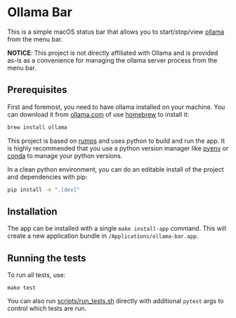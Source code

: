 # Ollama Bar

This is a simple macOS status bar that allows you to start/stop/view [ollama](https://ollama.com/) from the menu bar.

**NOTICE**: This project is not directly affiliated with Ollama and is provided as-is as a convenience for managing the ollama server process from the menu bar.

## Prerequisites

First and foremost, you need to have ollama installed on your machine. You can download it from [ollama.com](https://ollama.com/) of use [homebrew](https://brew.sh/) to install it:

```sh
brew install ollama
```

This project is based on [rumps](https://github.com/jaredks/rumps) and uses python to build and run the app. It is highly recommended that you use a python version manager like [pyenv](https://github.com/pyenv/pyenv) or [conda](https://github.com/conda-forge/miniforge) to manage your python versions.

In a clean python environment, you can do an editable install of the project and dependencies with pip:

```sh
pip install -e ".[dev]"
```

## Installation

The app can be installed with a single `make install-app` command. This will create a new application bundle in `/Applications/ollama-bar.app`.

## Running the tests

To run all tests, use:

```
make test
```

You can also run [scripts/run_tests.sh](scripts/run_tests.sh) directly with additional `pytest` args to control which tests are run.
